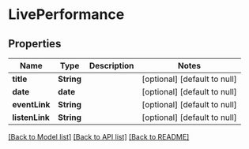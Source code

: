 # LivePerformance
## Properties

| Name | Type | Description | Notes |
|------------ | ------------- | ------------- | -------------|
| **title** | **String** |  | [optional] [default to null] |
| **date** | **date** |  | [optional] [default to null] |
| **eventLink** | **String** |  | [optional] [default to null] |
| **listenLink** | **String** |  | [optional] [default to null] |

[[Back to Model list]](../README.md#documentation-for-models) [[Back to API list]](../README.md#documentation-for-api-endpoints) [[Back to README]](../README.md)
